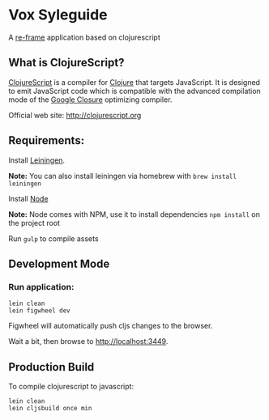 # Vox Syleguide

A [re-frame](https://github.com/Day8/re-frame) application based on clojurescript

## What is ClojureScript? ##

[ClojureScript](http://clojurescript.org) is a compiler for [Clojure](http://clojure.org) that targets JavaScript. It is designed to emit JavaScript code which is compatible with the advanced compilation mode of the [Google Closure](https://developers.google.com/closure/compiler/) optimizing compiler.

Official web site: http://clojurescript.org

## Requirements: ##

Install [Leiningen](http://leiningen.org/).

**Note:** You can also install leiningen via homebrew with `brew install leiningen`

Install [Node](https://nodejs.org/en/)

**Note:** Node comes with NPM, use it to install dependencies  `npm install` on the project root

Run `gulp` to compile assets

## Development Mode

### Run application:

```
lein clean
lein figwheel dev
```

Figwheel will automatically push cljs changes to the browser.

Wait a bit, then browse to [http://localhost:3449](http://localhost:3449).

## Production Build


To compile clojurescript to javascript:

```
lein clean
lein cljsbuild once min
```
